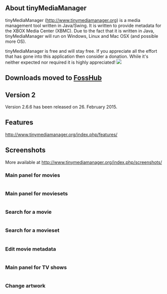 ## About tinyMediaManager ##
tinyMediaManager (http://www.tinymediamanager.org) is a media management tool written in Java/Swing. It is written to provide metadata for the XBOX Media Center (XBMC). Due to the fact that it is written in Java, tinyMediaManager will run on Windows, Linux and Mac OSX (and possible more OS).

tinyMediaManager is free and will stay free. If you appreciate all the effort that has gone into this application then consider a donation. While it's neither expected nor required it is highly appreciated!
[![](https://www.paypal.com/en_US/i/btn/btn_donate_SM.gif)](https://www.paypal.com/cgi-bin/webscr?cmd=_donations&business=myron@tinymediamanager.org&lc=GB&item_name=tinyMediaManager&currency_code=EUR&bn=PP-DonationsBF:btn_donate_LG.gif:NonHosted)

## Downloads moved to [FossHub](http://code.fosshub.com/tinyMediaManager) ##

## Version 2 ##
Version 2.6.6 has been released on 26. February 2015.

## Features ##
http://www.tinymediamanager.org/index.php/features/

## Screenshots ##
More available at http://www.tinymediamanager.org/index.php/screenshots/

### Main panel for movies ###

![![](http://tinymediamanager.googlecode.com/svn/wiki/images/movie_panel_main_thumb.jpg)](http://tinymediamanager.googlecode.com/svn/wiki/images/movie_panel_main.jpg)

### Main panel for moviesets ###

![![](http://tinymediamanager.googlecode.com/svn/wiki/images/movieset_panel_main_thumb.jpg)](http://tinymediamanager.googlecode.com/svn/wiki/images/movieset_panel_main.jpg)

### Search for a movie ###

![![](http://tinymediamanager.googlecode.com/svn/wiki/images/moviechooser_dialog_thumb.jpg)](http://tinymediamanager.googlecode.com/svn/wiki/images/moviechooser_dialog.jpg)

### Search for a movieset ###

![![](http://tinymediamanager.googlecode.com/svn/wiki/images/moviesetchooser_dialog_thumb.jpg)](http://tinymediamanager.googlecode.com/svn/wiki/images/moviesetchooser_dialog.jpg)

### Edit movie metadata ###

![![](http://tinymediamanager.googlecode.com/svn/wiki/images/movieeditor_dialog_thumb.jpg)](http://tinymediamanager.googlecode.com/svn/wiki/images/movieeditor_dialog.jpg)

### Main panel for TV shows ###

![![](http://tinymediamanager.googlecode.com/svn/wiki/images/tvshow_panel_main_thumb.jpg)](http://tinymediamanager.googlecode.com/svn/wiki/images/tvshow_panel_main.jpg)

### Change artwork ###

![![](http://tinymediamanager.googlecode.com/svn/wiki/images/imagechooser_dialog_thumb.jpg)](http://tinymediamanager.googlecode.com/svn/wiki/images/imagechooser_dialog.jpg)